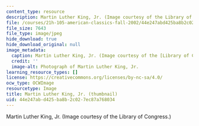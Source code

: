 ```yaml
---
content_type: resource
description: Martin Luther King, Jr. (Image courtesy of the Library of Congress.)
file: /courses/21h-105-american-classics-fall-2002/44e247abd425ba8b2c027ec87a768034_21h-105f02-th.jpg
file_size: 7643
file_type: image/jpeg
hide_download: true
hide_download_original: null
image_metadata:
  caption: Martin Luther King, Jr. (Image courtesy of the [Library of Congress](http://www.loc.gov/rr/print/).)
  credit: ''
  image-alt: Photograph of Martin Luther King, Jr.
learning_resource_types: []
license: https://creativecommons.org/licenses/by-nc-sa/4.0/
ocw_type: OCWImage
resourcetype: Image
title: Martin Luther King, Jr. (thumbnail)
uid: 44e247ab-d425-ba8b-2c02-7ec87a768034
---
```

Martin Luther King, Jr. (Image courtesy of the Library of Congress.)